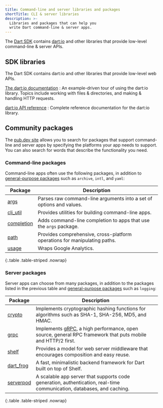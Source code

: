 ```yaml
---
title: Command-line and server libraries and packages
shortTitle: CLI & server libraries
description: >-
  Libraries and packages that can help you
  write Dart command-line & server apps.
---
```


The [Dart SDK][] contains [dart:io][] and other libraries
that provide low-level command-line & server APIs.

[Dart SDK]: /tools/sdk
[dart:io]: {{site.dart-api}}/dart-io/dart-io-library.html

## SDK libraries

The Dart SDK contains dart:io and other libraries
that provide low-level web APIs.

[The dart:io documentation](/libraries/dart-io)
: An example-driven tour of using the dart:io library.
  Topics include working with files & directories, and making & handling 
  HTTP requests.

[dart:io API reference][dart:io]
: Complete reference documentation for the dart:io library.


## Community packages

The [pub.dev site]({{site.pub}}) allows you to search for packages
that support command-line and server apps
by specifying the platforms your app needs to support.
You can also search for words that describe the functionality you need.

### Command-line packages

Command-line apps often use the following packages,
in addition to [general-purpose packages][] such as `archive`, `intl`, and `yaml`:


| **Package**                               | **Description**                                                           |
|-------------------------------------------|---------------------------------------------------------------------------|
| [args]({{site.pub-pkg}}/args)             | Parses raw command-line arguments into a set of options and values.       |
| [cli_util]({{site.pub-pkg}}/cli_util)     | Provides utilities for building command-line apps.                        |
| [completion]({{site.pub-pkg}}/completion) | Adds command-line completion to apps that use the `args` package.         |
| [path]({{site.pub-pkg}}/path)             | Provides comprehensive, cross-platform operations for manipulating paths. |
| [usage]({{site.pub-pkg}}/usage)           | Wraps Google Analytics.                                                   |

{:.table .table-striped .nowrap}

### Server packages

Server apps can choose from many packages, in addition to
the packages listed in the previous table
and [general-purpose packages][] such as `logging`:

| **Package**                             | **Description**                                                                                                       |
|-----------------------------------------|-----------------------------------------------------------------------------------------------------------------------|
| [crypto]({{site.pub-pkg}}/crypto)       | Implements cryptographic hashing functions for algorithms such as SHA-1, SHA-256, MD5, and HMAC.                      |
| [grpc]({{site.pub-pkg}}/grpc)           | Implements [gRPC][], a high performance, open source, general RPC framework that puts mobile and HTTP/2 first.        |
| [shelf]({{site.pub-pkg}}/shelf)         | Provides a model for web server middleware that encourages composition and easy reuse.                                |
| [dart_frog]({{site.pub-pkg}}/dart_frog) | A fast, minimalistic backend framework for Dart built on top of Shelf.                                                |
| [serverpod]({{site.pub-pkg}}/serverpod) | A scalable app server that supports code generation, authentication, real-time communication, databases, and caching. |

{:.table .table-striped .nowrap}

[general-purpose packages]: /resources/useful-packages#general-purpose-packages
[gRPC]: https://grpc.io/
